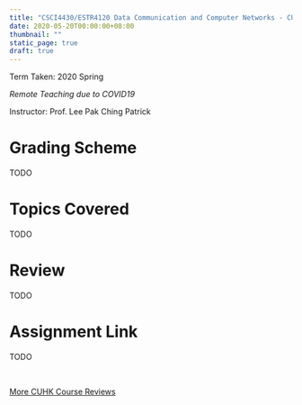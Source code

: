 ```yaml
---
title: "CSCI4430/ESTR4120 Data Communication and Computer Networks - CUHK Course Review"
date: 2020-05-20T00:00:00+08:00
thumbnail: ""
static_page: true
draft: true
---
```


Term Taken: 2020 Spring

*Remote Teaching due to COVID19*

Instructor: Prof. Lee Pak Ching Patrick

# Grading Scheme
TODO

# Topics Covered
TODO

# Review
TODO

# Assignment Link
TODO

<br />

[More CUHK Course Reviews](/course-review)